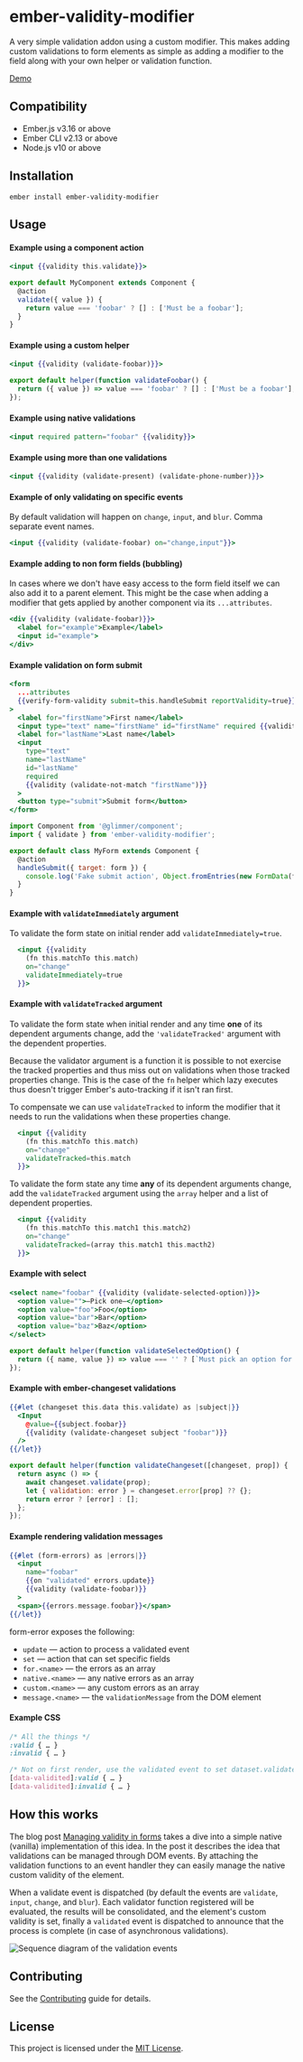 ember-validity-modifier
==============================================================================

A very simple validation addon using a custom modifier. This makes adding
custom validations to form elements as simple as adding a modifier to the field
along with your own helper or validation function.

[Demo](https://sukima.github.io/ember-validity-modifier)


Compatibility
------------------------------------------------------------------------------

* Ember.js v3.16 or above
* Ember CLI v2.13 or above
* Node.js v10 or above


Installation
------------------------------------------------------------------------------

```
ember install ember-validity-modifier
```


Usage
------------------------------------------------------------------------------

#### Example using a component action

```hbs
<input {{validity this.validate}}>
```

```js
export default MyComponent extends Component {
  @action
  validate({ value }) {
    return value === 'foobar' ? [] : ['Must be a foobar'];
  }
}
```

#### Example using a custom helper

```hbs
<input {{validity (validate-foobar)}}>
```

```js
export default helper(function validateFoobar() {
  return ({ value }) => value === 'foobar' ? [] : ['Must be a foobar'];
});
```

#### Example using native validations

```hbs
<input required pattern="foobar" {{validity}}>
```

#### Example using more than one validations

```hbs
<input {{validity (validate-present) (validate-phone-number)}}>
```

#### Example of only validating on specific events

By default validation will happen on `change`, `input`, and `blur`. Comma separate event names.

```hbs
<input {{validity (validate-foobar) on="change,input"}}>
```

#### Example adding to non form fields (bubbling)

In cases where we don't have easy access to the form field itself we can also add it to a parent element. This might be the case when adding a modifier that gets applied by another component via its `...attributes`.

```hbs
<div {{validity (validate-foobar)}}>
  <label for="example">Example</label>
  <input id="example">
</div>
```

#### Example validation on form submit

```hbs
<form
  ...attributes
  {{verify-form-validity submit=this.handleSubmit reportValidity=true}}
>
  <label for="firstName">First name</label>
  <input type="text" name="firstName" id="firstName" required {{validity}}>
  <label for="lastName">Last name</label>
  <input
    type="text"
    name="lastName"
    id="lastName"
    required
    {{validity (validate-not-match "firstName")}}
  >
  <button type="submit">Submit form</button>
</form>
```

```js
import Component from '@glimmer/component';
import { validate } from 'ember-validity-modifier';

export default class MyForm extends Component {
  @action
  handleSubmit({ target: form }) {
    console.log('Fake submit action', Object.fromEntries(new FormData(form)));
  }
}
```

#### Example with `validateImmediately` argument

To validate the form state on initial render add `validateImmediately=true`.

```hbs
  <input {{validity
    (fn this.matchTo this.match)
    on="change"
    validateImmediately=true
  }}>
```

#### Example with `validateTracked` argument

To validate the form state when  initial render and any time **one** of its dependent arguments change, add the `'validateTracked'` argument with the dependent properties.

Because the validator argument is a function it is possible to not exercise the tracked properties and thus miss out on validations when those tracked properties change. This is the case of the `fn` helper which lazy executes thus doesn't trigger Ember's auto-tracking if it isn't ran first.

To compensate we can use `validateTracked` to inform the modifier that it needs to run the validations when these properties change.

```hbs
  <input {{validity
    (fn this.matchTo this.match)
    on="change"
    validateTracked=this.match
  }}>
```

To validate the form state any time **any** of its dependent arguments change, add the `validateTracked` argument using the `array` helper and a list of dependent properties.

```hbs
  <input {{validity
    (fn this.matchTo this.match1 this.match2)
    on="change"
    validateTracked=(array this.match1 this.macth2)
  }}>
```

#### Example with select

```hbs
<select name="foobar" {{validity (validate-selected-option)}}>
  <option value="">—Pick one—</option>
  <option value="foo">Foo</option>
  <option value="bar">Bar</option>
  <option value="baz">Baz</option>
</select>
```

```js
export default helper(function validateSelectedOption() {
  return ({ name, value }) => value === '' ? [`Must pick an option for ${name}`] : [];
});
```

#### Example with ember-changeset validations

```hbs
{{#let (changeset this.data this.validate) as |subject|}}
  <Input
    @value={{subject.foobar}}
    {{validity (validate-changeset subject "foobar")}}
  />
{{/let}}
```

```js
export default helper(function validateChangeset([changeset, prop]) {
  return async () => {
    await changeset.validate(prop);
    let { validation: error } = changeset.error[prop] ?? {};
    return error ? [error] : [];
  };
});
```

#### Example rendering validation messages

```hbs
{{#let (form-errors) as |errors|}}
  <input
    name="foobar"
    {{on "validated" errors.update}}
    {{validity (validate-foobar)}}
  >
  <span>{{errors.message.foobar}}</span>
{{/let}}
```

form-error exposes the following:

* `update` — action to process a validated event
* `set` — action that can set specific fields
* `for.<name>` — the errors as an array
* `native.<name>` — any native errors as an array
* `custom.<name>` — any custom errors as an array
* `message.<name>` — the `validationMessage` from the DOM element

#### Example CSS

```css
/* All the things */
:valid { … }
:invalid { … }

/* Not on first render, use the validated event to set dataset.validated */
[data-validited]:valid { … }
[data-validited]:invalid { … }
```


How this works
------------------------------------------------------------------------------

The blog post
[Managing validity in forms](https://tritarget.org/#Managing%20validity%20in%20forms)
takes a dive into a simple native (vanilla) implementation of this idea. In the
post it describes the idea that validations can be managed through DOM events.
By attaching the validation functions to an event handler they can easily manage
the native custom validity of the element.

When a validate event is dispatched (by default the events are `validate`,
`input`, `change`, and `blur`). Each validator function registered will be
evaluated, the results will be consolidated, and the element's custom validity
is set, finally a `validated` event is dispatched to announce that the process
is complete (in case of asynchronous validations).

![Sequence diagram of the validation events](http://www.plantuml.com/plantuml/svg/XP7FIiH03CRlVOgmb-fXVO0Yig22byMR5_KGccY3xRHqqeei1P_61_D9REje7LBPqv0_to_vCZkls6fNbKaplf9BWqxXwdOVnNTO2ec-xMkI9-4MqCEc2i76jgBoTSzERz1H6ThJFbJI1yTJ4OgvkgwlMp-hyeBp5-X_a-l3wFzfPCUDxc1xOKrbiEm8ioOnFRFEEammL-bHURrgamigcCq0Nr7qZrN3d7AhfFDjJEAsdNg9LmYJ-o2me0mywsNdjQv-d9-atp5Kx3q-yrbwUWH1uXlKl5YkIU6SyKPM7FsC-TOC3eVQHTJFzuzXYEzaTF6s5agiAEK83sVBuDvOVeJ1x6xcxDXHLvLV)

Contributing
------------------------------------------------------------------------------

See the [Contributing](CONTRIBUTING.md) guide for details.


License
------------------------------------------------------------------------------

This project is licensed under the [MIT License](LICENSE.md).
